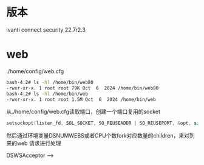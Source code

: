 # 版本

ivanti connect security 22.7r2.3

# web

./home/config/web.cfg

```sh
bash-4.2# ls -hl /home/bin/web80
-rwxr-xr-x. 1 root root 79K Oct  6  2024 /home/bin/web80
bash-4.2# ls -hl /home/bin/web  
-rwxr-xr-x. 1 root root 1.5M Oct  6  2024 /home/bin/web
```

从./home/config/web.cfg读取端口，创建一个端口复用的socket

```c
setsockopt(listen_fd, SOL_SOCKET, SO_REUSEADDR | SO_REUSEPORT, &opt, sizeof(opt)) < 0);
```

然后通过环境变量DSNUMWEBS或者CPU个数fork对应数量的children，来对到来的web 请求进行处理



DSWSAcceptor --> 